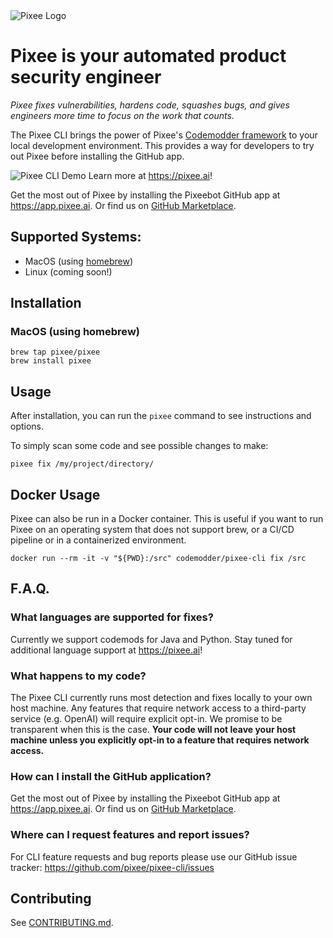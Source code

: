 <picture>
  <source media="(prefers-color-scheme: dark)" srcset="img/dark_mode_logo.png">
  <source media="(prefers-color-scheme: light)" srcset="img/light_mode_logo.png">
  <img alt="Pixee Logo" src="https://github.com/pixee/pixee-cli/raw/main/img/light_mode_logo.png">
</picture>

# Pixee is your automated product security engineer

*Pixee fixes vulnerabilities, hardens code, squashes bugs, and gives
engineers more time to focus on the work that counts.*

The Pixee CLI brings the power of Pixee's [Codemodder framework](https://codemodder.io) to your local development environment. This provides a way for developers to try out Pixee before installing the GitHub app.

![Pixee CLI Demo](https://github.com/pixee/pixee-cli/raw/main/img/demo.gif)
Learn more at https://pixee.ai! 

Get the most out of Pixee by installing the Pixeebot GitHub app at
https://app.pixee.ai. Or find us on [GitHub Marketplace](https://github.com/apps/pixeebot). 

## Supported Systems:
* MacOS (using [homebrew](https://brew.sh))
* Linux (coming soon!)

## Installation

### MacOS (using homebrew)

```
brew tap pixee/pixee
brew install pixee
```

## Usage

After installation, you can run the `pixee` command to see instructions and options. 

To simply scan some code and see possible changes to make:

```
pixee fix /my/project/directory/
```

## Docker Usage

Pixee can also be run in a Docker container. This is useful if you want to run Pixee on an operating system that does not support brew, or a CI/CD pipeline or in a containerized environment. 

```
docker run --rm -it -v "${PWD}:/src" codemodder/pixee-cli fix /src

```

## F.A.Q.

### What languages are supported for fixes?
Currently we support codemods for Java and Python. Stay tuned for additional language support at https://pixee.ai!

### What happens to my code?
The Pixee CLI currently runs most detection and fixes locally to your own host machine. Any features that require network access to a third-party service (e.g. OpenAI) will require explicit opt-in. We promise to be transparent when this is the case. **Your code will not leave your host machine unless you explicitly opt-in to a feature that requires network access.**

### How can I install the GitHub application?
Get the most out of Pixee by installing the Pixeebot GitHub app at https://app.pixee.ai. Or find us on [GitHub Marketplace](https://github.com/apps/pixeebot).

### Where can I request features and report issues?
For CLI feature requests and bug reports please use our GitHub issue tracker: https://github.com/pixee/pixee-cli/issues


## Contributing
See [CONTRIBUTING.md](CONTRIBUTING.md).
